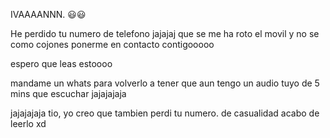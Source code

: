 

IVAAAANNN. 😃😃

He perdido tu numero de telefono jajajaj que se me ha roto el movil y no se como cojones ponerme en contacto contigooooo 

espero que leas estoooo 

mandame un whats para volverlo a tener que aun tengo un audio tuyo de 5 mins que escuchar jajajajaja 

jajajajaja tio, yo creo que tambien perdi tu numero. de casualidad acabo de leerlo xd
